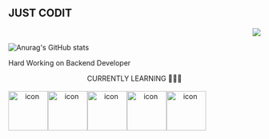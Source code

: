 ## JUST CODIT

<div align="right"><a href="https://hits.seeyoufarm.com"><img src="https://hits.seeyoufarm.com/api/count/incr/badge.svg?url=https%3A%2F%2Fgithub.com%2Fgjbae1212%2Fhit-counter&count_bg=%23E59449&title_bg=%23E3EB3E&icon=&icon_color=%23E3DCDC&title=hits&edge_flat=false"/></a></div>

<!--
**Minkku/Minkku** is a ✨ _special_ ✨ re<pository because its `README.md` (this file) appears on your GitHub profile.

Here are some ideas to get you started:

- 🔭 I’m currently working on ...
- 🌱 I’m currently learning ...
- 👯 I’m looking to collaborate on ...
- 🤔 I’m looking for help with ...
- 💬 Ask me about ...
- 📫 How to reach me: ...
- 😄 Pronouns: ...
- ⚡ Fun fact: ...
-->

![Anurag's GitHub stats](https://github-readme-stats.vercel.app/api?username=Minkku&show_icons=true&theme=radical)

Hard Working on Backend Developer <br>
<div align="center">CURRENTLY LEARNING 👨🏻‍💻</div><br/> 
<div align="center"><div style="display: flex; align-items: flex-start;"><img src="https://techstack-generator.vercel.app/js-icon.svg" alt="icon" width="79" height="79" /><img src="https://techstack-generator.vercel.app/nginx-icon.svg" alt="icon" width="79" height="79" /><img src="https://techstack-generator.vercel.app/mysql-icon.svg" alt="icon" width="79" height="79" /><img src="https://techstack-generator.vercel.app/python-icon.svg" alt="icon" width="79" height="79" /><img src="https://techstack-generator.vercel.app/django-icon.svg" alt="icon" width="79" height="79" /></div></div>
